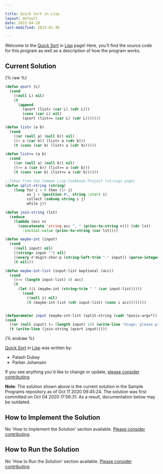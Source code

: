 ```yaml
---

title: Quick Sort in Lisp
layout: default
date: 2022-04-28
last-modified: 2023-01-30

---
```


Welcome to the [Quick Sort](https://sampleprograms.io/projects/quick-sort) in [Lisp](https://sampleprograms.io/languages/lisp) page! Here, you'll find the source code for this program as well as a description of how the program works.

## Current Solution

{% raw %}

```lisp
(defun qsort (L)
  (cond
    ((null L) nil)
    (t
      (append
        (qsort (list< (car L) (cdr L)))
        (cons (car L) nil) 
        (qsort (list>= (car L) (cdr L)))))))

(defun list< (a b)
  (cond
    ((or (null a) (null b)) nil)
    ((< a (car b)) (list< a (cdr b)))
    (t (cons (car b) (list< a (cdr b))))))

(defun list>= (a b)
  (cond
    ((or (null a) (null b)) nil)
    ((>= a (car b)) (list>= a (cdr b)))
    (t (cons (car b) (list>= a (cdr b))))))

;;Taken from the Common Lisp Cookbook Project (strings page)
(defun split-string (string)
    (loop for i = 0 then (1+ j)
          as j = (position #\, string :start i)
          collect (subseq string i j)
          while j))

(defun join-string (lst)
  (reduce
    (lambda (acc n)
      (concatenate 'string acc ", " (princ-to-string n))) (cdr lst)
        :initial-value (princ-to-string (car lst))))

(defun maybe-int (input)
  (cond
    ((null input) nil)
    ((string= input "") nil)
    ((every #'digit-char-p (string-left-trim "-" input)) (parse-integer input))
    (t nil)))

(defun maybe-int-list (input-list &optional (acc))
  (cond
    ((<= (length input-list) 0) acc)
    (t
      (let ((i (maybe-int (string-trim " " (car input-list)))))
        (cond
          ((null i) nil)
          (t (maybe-int-list (cdr input-list) (cons i acc))))))))


(defparameter input (maybe-int-list (split-string (cadr *posix-argv*))))
(cond
  ((or (null input) (= (length input) 1)) (write-line "Usage: please provide a list of at least two integers to sort in the format \"1, 2, 3, 4, 5\""))
  (t (write-line (join-string (qsort input)))))
```

{% endraw %}

[Quick Sort](https://sampleprograms.io/projects/quick-sort) in [Lisp](https://sampleprograms.io/languages/lisp) was written by:

- Palash Dubey
- Parker Johansen

If you see anything you'd like to change or update, [please consider contributing](https://github.com/TheRenegadeCoder/sample-programs).

**Note**: The solution shown above is the current solution in the Sample Programs repository as of Oct 11 2020 09:45:24. The solution was first committed on Oct 04 2020 17:56:31. As a result, documentation below may be outdated.

## How to Implement the Solution

No 'How to Implement the Solution' section available. [Please consider contributing](https://github.com/TheRenegadeCoder/sample-programs-website).

## How to Run the Solution

No 'How to Run the Solution' section available. [Please consider contributing](https://github.com/TheRenegadeCoder/sample-programs-website).